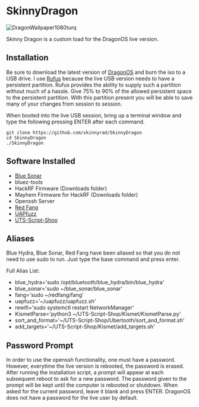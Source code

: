 # SkinnyDragon
![DragonWallpaper1080turq](https://user-images.githubusercontent.com/20311289/222309740-bc611523-16c6-4f3e-9b08-7aabdec38366.png)

Skinny Dragon is a custom load for the DragonOS live version. 

## Installation
Be sure to download the latest version of [DragonOS](https://sourceforge.net/projects/dragonos-focal/) and burn the iso to a USB drive. I use [Rufus](https://rufus.ie/en/) because the live USB version needs to have a persistent partition. Rufus provides the ability to supply such a partition without much of a hassle. Give 75% to 90% of the allowed persistent space to the persistent partition. With this partition present you will be able to save many of your changes from session to session.

When booted into the live USB session, bring up a terminal window and type the following pressing ENTER after each command.
```
git clone https://github.com/skinnyrad/SkinnyDragon
cd SkinnyDragon
./SkinnyDragon
```

## Software Installed
- [Blue Sonar](https://github.com/ZeroChaos-/blue_sonar)
- bluez-tools
- HackRF Firmware (Downloads folder)
- Mayhem Firmware for HackRF (Downloads folder)
- Openssh Server
- [Red Fang](https://gitlab.com/kalilinux/packages/redfang)
- [UAPfuzz](https://github.com/skinnyrad/uapfuzz)
- [UTS-Script-Shop](https://github.com/skinnyrad/UTS-Script-Shop)

## Aliases
Blue Hydra, Blue Sonar, Red Fang have been aliased so that you do not need to use sudo to run. Just type the base command and press enter.

Full Alias List:
- blue_hydra='sudo /opt/bluetooth/blue_hydra/bin/blue_hydra'
- blue_sonar='sudo ~/blue_sonar/blue_sonar'
- fang='sudo ~/redfang/fang'
- uapfuzz='~/uapfuzz/uapfuzz.sh'
- rewifi='sudo systemctl restart NetworkManager'
- KismetParse='python3 ~/UTS-Script-Shop/Kismet/KismetParse.py'
- sort_and_format='~/UTS-Script-Shop/Ubertooth/sort_and_format.sh'
- add_targets='~/UTS-Script-Shop/Kismet/add_targets.sh'


## Password Prompt
In order to use the openssh functionality, one must have a password. However, everytime the live version is rebooted, the password is erased. After running the installation script, a prompt will appear at each subsequent reboot to ask for a new password. The password given to the prompt will be kept until the computer is rebooted or shutdown. When asked for the current password, leave it blank and press ENTER. DragonOS does not have a password for the live user by default.
